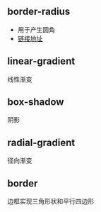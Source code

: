## border-radius
 - 用于产生圆角
 - [链接地址](https://juejin.im/post/583e97c961ff4b006b662f5e)

## linear-gradient

线性渐变

## box-shadow

阴影

## radial-gradient

径向渐变
## border

边框实现三角形状和平行四边形